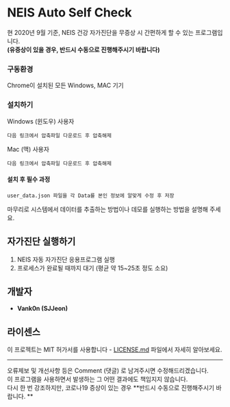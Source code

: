 # NEIS Auto Self Check 

현 2020년 9월 기준, NEIS 건강 자가진단을 무증상 시 간편하게 할 수 있는 프로그램입니다. <br>
**(유증상이 있을 경우, 반드시 수동으로 진행해주시기 바랍니다)**


### 구동환경

Chrome이 설치된 모든 Windows, MAC 기기 


### 설치하기

Windows (윈도우) 사용자 

```
다음 링크에서 압축파일 다운로드 후 압축해제 
```
Mac (맥) 사용자

```
다음 링크에서 압축파일 다운로드 후 압축해제 
```
#### 설치 후 필수 과정 

```
user_data.json 파일을 각 Data를 본인 정보에 알맞게 수정 후 저장
```

마무리로 시스템에서 데이터를 추출하는 방법이나 데모를 실행하는 방법을 설명해 주세요.

## 자가진단 실행하기

1. NEIS 자동 자가진단 응용프로그램 실행 
2. 프로세스가 완료될 때까지 대기 (평균 약 15~25초 정도 소요)

## 개발자

* **Vank0n (SJJeon)**

## 라이센스

이 프로젝트는 MIT 허가서를 사용합니다 - [LICENSE.md](LICENSE.md) 파일에서 자세히 알아보세요.

---
오류제보 및 개선사항 등은 Comment (댓글) 로 남겨주시면 수정해드리겠습니다.<br>이 프로그램을 사용하면서 발생하는 그 어떤 결과에도 책임지지 않습니다.<br>다시 한 번 강조하지만, 코로나19 증상이 있는 경우 **반드시 수동으로 진행해주시기 바랍니다. **
